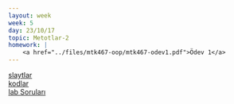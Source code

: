 ```yaml
---
layout: week
week: 5
day: 23/10/17
topic: Metotlar-2
homework: |
    <a href="../files/mtk467-oop/mtk467-odev1.pdf">Ödev 1</a>
---
```

[slaytlar](../files/mtk467-oop/week5/NYP-Hafta5.pdf)  
[kodlar](../files/mtk467-oop/week5/Hafta5Kodlar.zip)  
[lab Soruları](../files/mtk467-oop/week5/lab4.pdf)